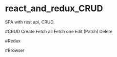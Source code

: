 # react_and_redux_CRUD
SPA with rest api, CRUD.

#CRUD
Create
Fetch all
Fetch one
Edit (Patch)
Delete

#Redux

#Browser
